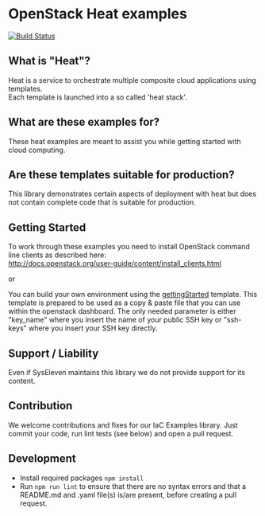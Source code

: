 # OpenStack Heat examples

[![Build Status](https://travis-ci.org/syseleven/heat-examples.svg?branch=master)](https://travis-ci.org/syseleven/heat-examples)

## What is "Heat"?
Heat is a service to orchestrate multiple composite cloud applications using templates.  
Each template is launched into a so called 'heat stack'.

## What are these examples for?
These heat examples are meant to assist you while getting started with cloud computing.

## Are these templates suitable for production?
This library demonstrates certain aspects of deployment with heat but does not contain complete code that is suitable for production.

## Getting Started
To work through these examples you need to install OpenStack command line clients as described here:  
http://docs.openstack.org/user-guide/content/install_clients.html

or 

You can build your own environment using the [gettingStarted](gettingStarted/README.md) template.
This template is prepared to be used as a copy & paste file that you can use within the openstack dashboard. The only needed parameter is either "key_name" where you insert the name of your public SSH key or "ssh-keys" where you insert your SSH key directly.

## Support / Liability
Even if SysEleven maintains this library we do not provide support for its content.

## Contribution
We welcome contributions and fixes for our IaC Examples library. Just commit your code, run lint tests (see below) and open a pull request.

## Development

- Install required packages `npm install`
- Run `npm run lint` to ensure that there are no syntax errors and that a README.md and .yaml file(s) is/are present, before creating a pull request.
